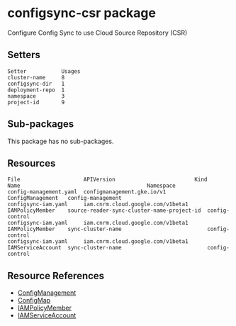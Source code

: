 # configsync-csr package

Configure Config Sync to use Cloud Source Repository (CSR)

## Setters

```
Setter           Usages
cluster-name     8
configsync-dir   1
deployment-repo  1
namespace        3
project-id       9
```

## Sub-packages

This package has no sub-packages.

## Resources

```
File                    APIVersion                         Kind               Name                                        Namespace
config-management.yaml  configmanagement.gke.io/v1         ConfigManagement   config-management
configsync-iam.yaml     iam.cnrm.cloud.google.com/v1beta1  IAMPolicyMember    source-reader-sync-cluster-name-project-id  config-control
configsync-iam.yaml     iam.cnrm.cloud.google.com/v1beta1  IAMPolicyMember    sync-cluster-name                           config-control
configsync-iam.yaml     iam.cnrm.cloud.google.com/v1beta1  IAMServiceAccount  sync-cluster-name                           config-control
```

## Resource References

- [ConfigManagement](https://cloud.google.com/anthos-config-management/docs/configmanagement-fields)
- [ConfigMap](https://kubernetes.io/docs/reference/generated/kubernetes-api/v1.21/#configmap-v1-core)
- [IAMPolicyMember](https://cloud.google.com/config-connector/docs/reference/resource-docs/iam/iampolicymember)
- [IAMServiceAccount](https://cloud.google.com/config-connector/docs/reference/resource-docs/iam/iamserviceaccount)

